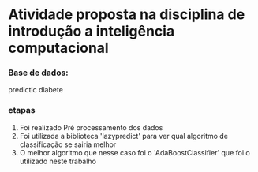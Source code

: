 # Atividade proposta na disciplina de introdução a inteligência computacional

### Base de dados: 
predictic diabete

### etapas
1. Foi realizado Pré processamento dos dados
2. Foi utilizada a biblioteca 'lazypredict' para ver qual algoritmo de classificação se sairia melhor
3. O melhor algoritmo que nesse caso foi o 'AdaBoostClassifier' que foi o utilizado neste trabalho
